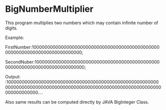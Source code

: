# BigNumberMultiplier
This program multiplies two numbers which may contain infinite number of digits.


Example:

FirstNumber:100000000000000000000000000000000000000000000000000000000000000000000000000;

SecondNuber:100000000000000000000000000000000000000000000000000000000000000000000000000;

Output:    :10000000000000000000000000000000000000000000000000000000000000000000000000000000000000000000000000000000000000000000000000000....

Also same results can be computed directly by JAVA BigInteger Class.
